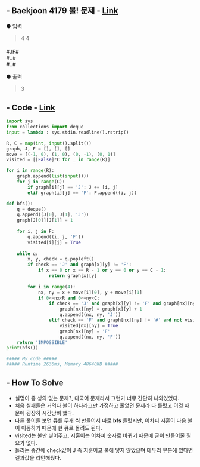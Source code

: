 ## - Baekjoon 4179 불! 문제 - [Link](https://www.acmicpc.net/problem/4179)
● 입력  
> 4 4  
####  
#JF#  
#..#  
#..#  

● 출력
> 3

## - Code - [Link](https://github.com/imtaesuu/AlgorithmPractice_with_Python/blob/main/Graph_Traversal/Baekjoon_4179/Baekjoon_4179.py)

```python
import sys
from collections import deque
input = lambda : sys.stdin.readline().rstrip()

R, C = map(int, input().split())
graph, J, F = [], [], []
move = [(-1, 0), (1, 0), (0, -1), (0, 1)]
visited = [[False]*C for _ in range(R)]

for i in range(R):
    graph.append(list(input()))
    for j in range(C):
        if graph[i][j] == 'J': J += [i, j]
        elif graph[i][j] == 'F': F.append((i, j))

def bfs():
    q = deque()
    q.append((J[0], J[1], 'J'))
    graph[J[0]][J[1]] = 1
    
    for i, j in F:
        q.append((i, j, 'F'))
        visited[i][j] = True
    
    while q:
        x, y, check = q.popleft()
        if check == 'J' and graph[x][y] != 'F':
            if x == 0 or x == R - 1 or y == 0 or y == C - 1:
                return graph[x][y]
        
        for i in range(4):
            nx, ny = x + move[i][0], y + move[i][1]
            if 0<=nx<R and 0<=ny<C:
                if check == 'J' and graph[x][y] != 'F' and graph[nx][ny] == '.':
                    graph[nx][ny] = graph[x][y] + 1
                    q.append((nx, ny, 'J'))
                elif check == 'F' and graph[nx][ny] != '#' and not visited[nx][ny]:
                    visited[nx][ny] = True
                    graph[nx][ny] = 'F'
                    q.append((nx, ny, 'F'))
    return 'IMPOSSIBLE'
print(bfs())

##### My code #####
##### Runtime 2636ms, Memory 48640KB #####
```

## - **How To Solve**
- 설명이 좀 성의 없는 문제?, 다국어 문제라서 그런가 너무 간단히 나와있었다.
- 처음 실패들은 거의다 불이 하나라고만 가정하고 풀었던 문제라 다 틀렸고 이것 때문에 굉장히 시간낭비 했다.
- 다른 풀이들 보면 큐를 두개 씩 만들어서 따로 **bfs** 돌렸지만, 어차피 지훈이 다음 불이 이동하기 때문에 한 큐로 돌려도 된다.
- visited는 불만 넣어주고, 지훈이는 어차피 숫자로 바뀌기 때문에 굳이 만들어줄 필요가 없다.
- 돌리는 중간에 check값이 J 즉 지훈이고 불에 닿지 않았으며 테두리 부분에 있다면 결과값을 리턴해줬다.